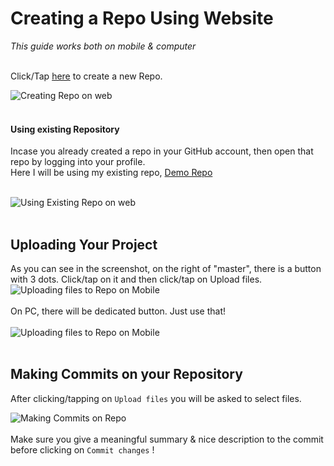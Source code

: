# Creating a Repo Using Website

_This guide works both on mobile & computer_<br><br>

Click/Tap [here](www.github.com/new) to create a new Repo.

![Creating Repo on web](/Assets/Creating%20repo%20on%20web.png)
<br><br>

#### Using existing Repository

Incase you already created a repo in your GitHub account, then open that repo by logging into your profile.<br>
Here I will be using my existing repo, [Demo Repo](https://github.com/MRDGH2821/Demo-Repo)
<br><br>

![Using Existing Repo on web](/Assets/Using%20existing%20repo%20on%20web.png)
<br><br>

## Uploading Your Project

As you can see in the screenshot, on the right of "master", there is a button with 3 dots. Click/tap on it and then click/tap on Upload files.
![Uploading files to Repo on Mobile](/Assets/Uploading%20files%20to%20Repo%20on%20Mobile.png)
<br><br>
On PC, there will be dedicated button. Just use that!<br><br>
![Uploading files to Repo on Mobile](/Assets/Uploading%20files%20on%20PC%20Web.png)
<br><br>

## Making Commits on your Repository

After clicking/tapping on `Upload files` you will be asked to select files.

![Making Commits on Repo](/Assets/Commiting%20uploaded%20files%20on%20web.png) <br><br>
Make sure you give a meaningful summary & nice description to the commit before clicking on `Commit changes` !
